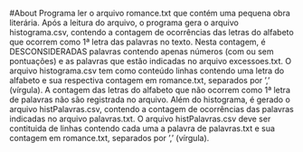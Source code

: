 #About
Programa ler o arquivo romance.txt que contém uma pequena obra literária.
Após a leitura do arquivo, o programa gera o arquivo histograma.csv,
contendo a contagem de ocorrências das letras do alfabeto que ocorrem como 1ª letra das palavras no texto.
Nesta contagem, é DESCONSIDERADAS palavras contendo apenas números (com ou sem pontuações) e as palavras que estão
indicadas no arquivo excessoes.txt. O arquivo histograma.csv tem como conteúdo linhas contendo uma
letra do alfabeto e sua respectiva contagem em romance.txt, separados por ’,’ (vírgula).
A contagem das letras do alfabeto que não ocorrem como 1ª letra de palavras não são registrada no arquivo.
Além do histograma, é gerado o arquivo histPalavras.csv, contendo a contagem de ocorrências das palavras
indicadas no arquivo palavras.txt.
O arquivo histPalavras.csv deve ser contituida de linhas contendo cada uma a palavra de palavras.txt
e sua contagem em romance.txt, separados por ’,’ (vírgula).

